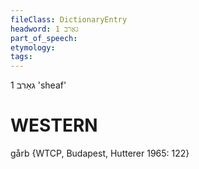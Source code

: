 ```yaml
---
fileClass: DictionaryEntry
headword: גאַרב 1
part_of_speech: 
etymology: 
tags: 
---
```

גאַרב 1
'sheaf'

WESTERN
========

gårb {WTCP, Budapest, Hutterer 1965: 122}
